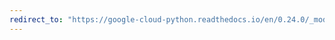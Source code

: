 ```yaml
---
redirect_to: "https://google-cloud-python.readthedocs.io/en/0.24.0/_modules/google/cloud/logging/handlers/handlers.html"
---
```

